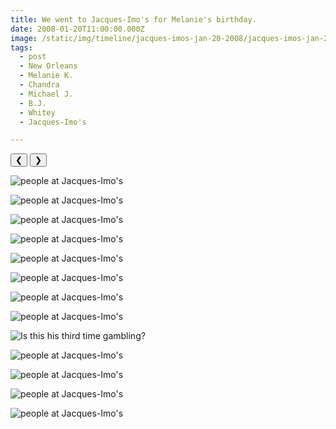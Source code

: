 ```yaml
---
title: We went to Jacques-Imo's for Melanie's birthday.
date: 2008-01-20T11:00:00.000Z
image: /static/img/timeline/jacques-imos-jan-20-2008/jacques-imos-jan-20-2008-bday.jpg
tags:
  - post 
  - New Orleans
  - Melanie K.
  - Chandra
  - Michael J.
  - B.J.
  - Whitey
  - Jacques-Imo's

---
```


<div id="viewport">
    <button id="buttonPrevious">&#10094;</button>
    <button id="buttonNext">&#10095;</button>

![people at Jacques-Imo's](/static/img/timeline/jacques-imos-jan-20-2008/jacques-imos-jan-20-2008-bday.jpg)

![people at Jacques-Imo's](/static/img/timeline/jacques-imos-jan-20-2008/jacques-imos-jan-20-2008-bj-and-scott.jpg)

![people at Jacques-Imo's](/static/img/timeline/jacques-imos-jan-20-2008/jacques-imos-jan-20-2008-c-and-b2.jpg)

![people at Jacques-Imo's](/static/img/timeline/jacques-imos-jan-20-2008/jacques-imos-jan-20-2008-c-and-b.jpg)

![people at Jacques-Imo's](/static/img/timeline/jacques-imos-jan-20-2008/jacques-imos-jan-20-2008-class.jpg)

![people at Jacques-Imo's](/static/img/timeline/jacques-imos-jan-20-2008/jacques-imos-jan-20-2008-dave-r.jpg)

![people at Jacques-Imo's](/static/img/timeline/jacques-imos-jan-20-2008/jacques-imos-jan-20-2008-DV.jpg)

![people at Jacques-Imo's](/static/img/timeline/jacques-imos-jan-20-2008/jacques-imos-jan-20-2008-howl.jpg)

![Is this his third time gambling?](/static/img/timeline/jacques-imos-jan-20-2008/jacques-imos-jan-20-2008-is-this-his-3rd-time-gambling.jpg)

![people at Jacques-Imo's](/static/img/timeline/jacques-imos-jan-20-2008/jacques-imos-jan-20-2008-mania.jpg)

![people at Jacques-Imo's](/static/img/timeline/jacques-imos-jan-20-2008/jacques-imos-jan-20-2008-mjj.jpg)

![people at Jacques-Imo's](/static/img/timeline/jacques-imos-jan-20-2008/jacques-imos-jan-20-2008-chan-mj.jpg)

![people at Jacques-Imo's](/static/img/timeline/jacques-imos-jan-20-2008/jacques-imos-jan-20-2008-they-call-him-whitey.jpg)

</div>
<div id="caption"></div>